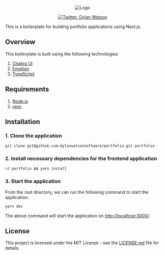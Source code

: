 <p align="center">
  <img
    src="https://user-images.githubusercontent.com/6391763/91746343-12db9600-ebda-11ea-852f-c53409d470ca.png"
    alt="Logo"
  />
</p>

<p align="center">
  <a href="https://twitter.com/dylanwatsonsw">
    <img
      alt="Twitter: Dylan Watson"
      src="https://img.shields.io/twitter/follow/dylanwatsonsw.svg?style=social"
      target="_blank"
    />
  </a>
</p>

This is a boilerplate for building portfolio applications using Next.js.

## Overview

This boilerplate is built using the following technologies:

1. [Chakra UI](https://chakra-ui.com/)
2. [Emotion](https://emotion.sh/)
3. [TypeScript](https://www.typescriptlang.org/)

## Requirements

1. [Node.js](https://nodejs.org/)
2. [npm](https://www.npmjs.com/)

## Installation

### 1. **Clone the application**

```sh
git clone git@github.com:dylanwatsonsoftware/portfolio.git portfolio
```

### 2. **Install necessary dependencies for the frontend application**

```sh
cd portfolio && yarn install
```

### 3. **Start the application**

From the root directory, we can run the following command to start the application:

```sh
yarn dev
```

The above command will start the application on [http://localhost:3000/](http://localhost:3000).

## License

This project is licensed under the MIT License - see the [LICENSE.md](LICENSE.md) file for details.
